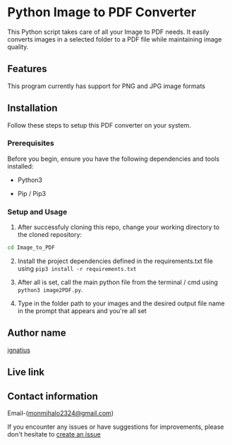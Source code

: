 # Python Image to PDF Converter

This Python script takes care of all your Image to PDF needs. It easily converts images in a selected folder to a PDF file while maintaining image quality.

## Features

This program currently has support for PNG and JPG image formats

## Installation

Follow these steps to setup this PDF converter on your system.

### Prerequisites

Before you begin, ensure you have the following dependencies and tools installed:

- Python3

- Pip / Pip3

### Setup and Usage

1. After successfuly cloning this repo, change your working directory to the cloned repository:

```bash
cd Image_to_PDF
```

2. Install the project dependencies defined in the requirements.txt file using `pip3 install -r requirements.txt`

3. After all is set, call the main python file from the terminal / cmd using `python3 image2PDF.py`.

4. Type in the folder path to your images and the desired output file name in the prompt that appears and you're all set



## Author name
[ignatius](https://github.com/monty-iggy-xtius/Image_to_PDF.git)

## Live link
## Contact information
Email-(monmihalo2324@gmail.com)

If you encounter any issues or have suggestions for improvements, please don't hesitate to [create an issue](https://github.com/monty-iggy-xtius/Image_to_PDF/issues)